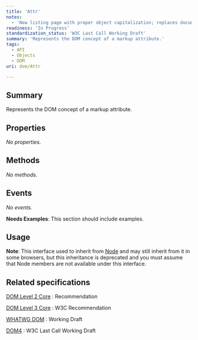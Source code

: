 ```yaml
---
title: 'Attr'
notes:
  - 'New listing page with proper object capitalization; replaces document.'
readiness: 'In Progress'
standardization_status: 'W3C Last Call Working Draft'
summary: 'Represents the DOM concept of a markup attribute.'
tags:
  - API
  - Objects
  - DOM
uri: dom/Attr

---
```

## Summary

Represents the DOM concept of a markup attribute.

## Properties

*No properties.*

## Methods

*No methods.*

## Events

*No events.*

**Needs Examples**: This section should include examples.

## Usage

**Note**: This interface used to inherit from [Node](/dom/Node) and may still inherit from it in some browsers, but this inheritance is deprecated and you must assume that Node members are not available under this interface.

## Related specifications

[DOM Level 2 Core](http://www.w3.org/TR/DOM-Level-2-Core/core.html#ID-637646024)
:   Recommendation

[DOM Level 3 Core](http://www.w3.org/TR/2004/REC-DOM-Level-3-Core-20040407/core.html#ID-637646024)
:   W3C Recommendation

[WHATWG DOM](http://dom.spec.whatwg.org/#attr)
:   Working Draft

[DOM4](http://www.w3.org/TR/dom/#interface-attr)
:   W3C Last Call Working Draft

